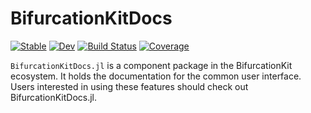 # BifurcationKitDocs

[![Stable](https://img.shields.io/badge/docs-stable-blue.svg)](https://rveltz.github.io/BifurcationKitDocs.jl/stable)
[![Dev](https://img.shields.io/badge/docs-dev-blue.svg)](https://rveltz.github.io/BifurcationKitDocs.jl/dev)
[![Build Status](https://travis-ci.com/rveltz/BifurcationKitDocs.jl.svg?branch=main)](https://travis-ci.com/rveltz/BifurcationKitDocs.jl)
[![Coverage](https://codecov.io/gh/rveltz/BifurcationKitDocs.jl/branch/main/graph/badge.svg)](https://codecov.io/gh/rveltz/BifurcationKitDocs.jl)

`BifurcationKitDocs.jl` is a component package in the BifurcationKit ecosystem. It holds the documentation for the common user interface. Users interested in using these features should check out BifurcationKitDocs.jl.
